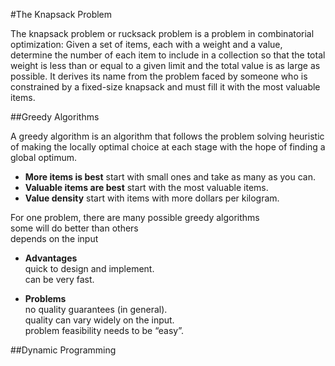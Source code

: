 #The Knapsack Problem

The knapsack problem or rucksack problem is a problem in combinatorial optimization: Given a set of items, each with a weight and a value, determine the number of each item to include in a collection so that the total weight is less than or equal to a given limit and the total value is as large as possible. It derives its name from the problem faced by someone who is constrained by a fixed-size knapsack and must fill it with the most valuable items.

##Greedy Algorithms 

A greedy algorithm is an algorithm that follows the problem solving heuristic of making the locally optimal choice at each stage with the hope of finding a global optimum.

* __More items is best__ start with small ones and take as many as you can.  
* __Valuable items are best__ start with the most valuable items.  
* __Value density__ start with items with more dollars per kilogram.  

For one problem, there are many possible greedy algorithms  
some will do better than others  
depends on the input  

* __Advantages__  
quick to design and implement.  
can be very fast.  

* __Problems__  
no quality guarantees (in general).  
quality can vary widely on the input.  
problem feasibility needs to be “easy”.  


##Dynamic Programming

